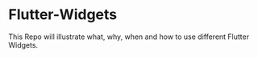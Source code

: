 # Flutter-Widgets
This Repo will illustrate what, why, when and how to use different Flutter Widgets.
